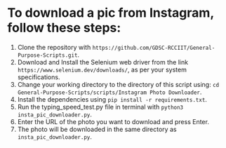 # To download a pic from Instagram, follow these steps:

1. Clone the repository with `https://github.com/GDSC-RCCIIT/General-Purpose-Scripts.git`.
2. Download and Install the Selenium web driver from the link `https://www.selenium.dev/downloads/`, as per your system specifications.
3. Change your working directory to the directory of this script using: `cd General-Purpose-Scripts/scripts/Instagram Photo Downloader`.
4. Install the dependencies using `pip install -r requirements.txt`.
5. Run the typing_speed_test.py file in terminal with `python3 insta_pic_downloader.py`.
6. Enter the URL of the photo you want to download and press Enter.
7. The photo will be downloaded in the same directory as `insta_pic_downloader.py`.
